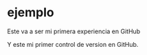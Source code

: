 # ejemplo
Este va a ser mi primera experiencia en GitHub

Y este mi primer control de version en GitHub.
